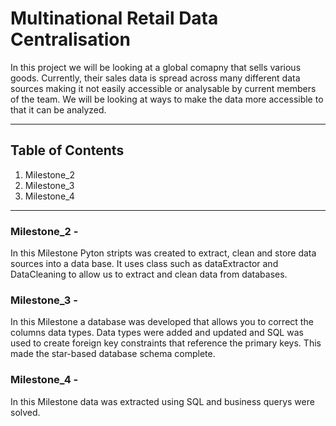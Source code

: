 # Multinational Retail Data Centralisation
In this project we will be looking at a global comapny that sells various goods. Currently, their sales data is spread across many different data sources making it not easily accessible or analysable by current members of the team.
We will be looking at ways to make the data more accessible to that it can be analyzed. 

--- 
## Table of Contents 
1. Milestone_2
1. Milestone_3
1. Milestone_4


---
### Milestone_2 - 
 In this Milestone Pyton stripts was created to extract, clean and store data sources into a data base. It uses class such as dataExtractor and DataCleaning to allow us to extract and clean data from databases. 

### Milestone_3 - 
In this Milestone a database was developed that allows you to correct the columns data types. Data types were added and updated and SQL was used to create  foreign key constraints that reference the primary keys. This made the star-based database schema complete.

### Milestone_4 - 
In this Milestone data was extracted using SQL and business querys were solved.  